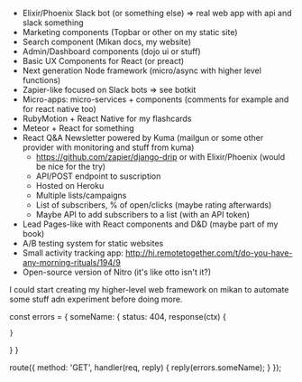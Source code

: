 - Elixir/Phoenix Slack bot (or something else) => real web app with api and slack something
- Marketing components (Topbar or other on my static site)
- Search component (Mikan docs, my website)
- Admin/Dashboard components (dojo ui or stuff)
- Basic UX Components for React (or preact)
- Next generation Node framework (micro/async with higher level functions)
- Zapier-like focused on Slack bots => see botkit
- Micro-apps: micro-services + components (comments for example and for react native too)
- RubyMotion + React Native for my flashcards
- Meteor + React for something
- React Q&A Newsletter powered by Kuma (mailgun or some other provider with monitoring and stuff from kuma)
  - https://github.com/zapier/django-drip or with Elixir/Phoenix (would be nice for the try)
  - API/POST endpoint to suscription
  - Hosted on Heroku
  - Multiple lists/campaigns
  - List of subscribers, % of open/clicks (maybe rating afterwards)
  - Maybe API to add subscribers to a list (with an API token)
- Lead Pages-like with React components and D&D (maybe part of my book)
- A/B testing system for static websites
- Small activity tracking app: http://hi.remotetogether.com/t/do-you-have-any-morning-rituals/194/9
- Open-source version of Nitro (it's like otto isn't it?)


I could start creating my higher-level web framework on mikan
to automate some stuff adn experiment before doing more.

const errors = {
  someName: {
    status: 404,
    response(ctx) {

    }
  }
}

route({
  method: 'GET',
  handler(req, reply) {
    reply(errors.someName);
  }
});
